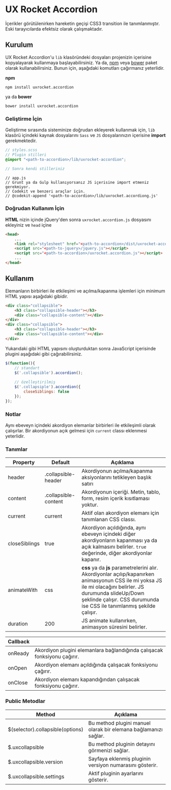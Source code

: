 UX Rocket Accordion
==================
İçerikler görütülenirken hareketin geçişi CSS3 transition ile tanımlanmıştır. Eski tarayıcılarda efektsiz olarak çalışmaktadır.

## Kurulum
UX Rocket Accordion'u `lib` klasöründeki dosyaları projenizin içerisine kopyalayarak kullanmaya başlayabilirsiniz. Ya da, [npm](https://www.npmjs.org/) veya [bower](http://bower.io) paket olarak kullanabilirsiniz. Bunun için, aşağıdaki komutları çağırmanız yeterlidir.

__npm__
```Shell
npm install uxrocket.accordion
```

ya da __bower__

```Shell
bower install uxrocket.accordion
```

### Geliştirme İçin
Geliştirme sırasında sisteminize doğrudan ekleyerek kullanmak için, `lib` klasörü içindeki kaynak dosyalarını `Sass` ve `JS` dosyalarınızın içerisine __import__ gerekmektedir.


```SCSS
// styles.scss
// Plugin stilleri
@import "<path-to-accordion>/lib/uxrocket-accordion";

// Sonra kendi stilleriniz
```

```JS
// app.js
// Grunt ya da Gulp kullanıyorsanız JS içerisine import etmeniz gerekmiyor.
// Codekit ve benzeri araçlar için. 
// @codekit-append '<path-to-accordion>/lib/uxrocket.accordiong.js'
```

### Doğrudan Kullanım İçin
__HTML__ nizin içinde jQuery'den sonra `uxrocket.accordion.js` dosyasını ekleyiniz ve `head` içine 
```HTML
<head>
    ...
    <link rel="stylesheet" href="<path-to-accordion>/dist/uxrocket-accordion.css" />
    <script src="<path-to-jquery>/jquery.js"></script>
    <script src="<path-to-accordion>/uxrocket.accordion.js"></script>
    ...
</head>
```


## Kullanım
Elemanların birbirleri ile etkileşimi ve açılma/kapanma işlemleri için minimum HTML yapısı aşağıdaki gibidir.
```HTML
<div class="collapsible">
    <h3 class="collapsible-header"></h3>
    <div class="collapsible-content"></div>
</div>
<div class="collapsible">
    <h3 class="collapsible-header"></h3>
    <div class="collapsible-content"></div>
</div>
```

Yukarıdaki gibi HTML yapısını oluşturduktan sonra JavaScript içerisinde plugini aşağıdaki gibi çağırabilirsiniz.
```JavaScript
$(function(){
    // standart 
    $('.collapsible').accordion();
    
    // özelleştirilmiş
    $('.collapsiple').accordion({
        closeSiblings: false
    });
});
```

### Notlar
Aynı ebeveyn içindeki akordiyon elemanlar birbirleri ile etkileşimli olarak çalışırlar. Bir akordiyonun açık gelmesi için `current` classı eklenmesi yeterlidir.

### Tanımlar
Property			 | Default			    | Açıklama
-------------------- | -------------------- | ------------------------------------------------------------------------
header               | .collapsible-header  | Akordiyonun açılma/kapanma aksiyonlarını tetikleyen başlık satırı
content              | .collapsible-content | Akordiyonun içeriği. Metin, tablo, form, resim içerik kısıtlaması yoktur.
current              | current              | Aktif olan akordiyon elemanı için tanımlanan CSS classı.
closeSiblings        | true                 | Akordiyon açıldığında, aynı ebeveyn içindeki diğer akordiyonların kapanması ya da açık kalmasını belirler. `true` değerinde, diğer akordiyonlar kapanır.
animateWith			 | css					| __css__ ya da __js__ parametrelerini alır. Akordiyonlar açılıp/kapanırken animasyonun CSS ile mi yoksa JS ile mi olacağını belirler. JS durumunda slideUp/Down şeklinde çalışır. CSS durumunda ise CSS ile tanımlanmış şekilde çalışır.
duration			 | 200					| JS animate kullanırken, animasyon süresini belirler.

Callback			 | &nbsp;
-------------------- | -----
onReady              | Akordiyon plugini elemanlara bağlandığında çalışacak fonksiyonu çağırır.
onOpen       	     | Akordiyon elemanı açıldığında çalışacak fonksiyonu çağırır.
onClose		         | Akordiyon elemanı kapandığından çalışacak fonksiyonu çağırır.

### Public Metodlar
Method						     | Açıklama
-------------------------------- | -------------------------------------------------------
$(selector).collapsible(options) | Bu method plugini manuel olarak bir elemana bağlamanızı sağlar.
$.uxcollapsible                  | Bu method pluginin detayını görmenizi sağlar.
$.uxcollapsible.version          | Sayfaya eklenmiş pluginin versiyon numarasını gösterir.
$.uxcollapsible.settings         | Aktif pluginin ayarlarını gösterir.
